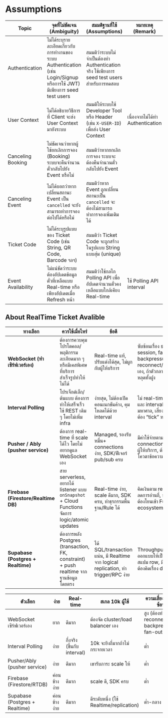 # Assumptions

| Topic              | จุดที่ไม่ชัดเจน (Ambiguity)                                                                                               | สมมติฐานที่ใช้ (Assumptions)                                                               | หมายเหตุ (Remark)                |
| ------------------ | ------------------------------------------------------------------------------------------------------------------------- | ------------------------------------------------------------------------------------------ | -------------------------------- |
| Authentication     | ไม่ได้ระบุรายละเอียดเกี่ยวกับการทำงานของระบบ Authentication (เช่น Login/Signup หรือการใช้ JWT) มีเพียงการ seed test users | สมมติว่าระบบไม่จำเป็นต้องทำ Authentication จริง ใช้เพียงการ seed test users สำหรับการทดสอบ |                                  |
| User Context       | ไม่ได้อธิบายวิธีการที่ Client จะส่ง User Context มายังระบบ                                                                | สมมติให้ระบบใช้ Developer Tool หรือ Header (เช่น `X-USER-ID`) เพื่อส่ง User Context        | เนื่องจากไม่ได้ทำ Authentication |
| Canceling Booking  | ไม่ชัดเจนว่าหากผู้ใช้ยกเลิกการจอง (Booking) ระบบจะคืนจำนวนตั๋วกลับไปยัง Event หรือไม่                                     | สมมติว่าหากยกเลิกการจอง ระบบจะต้องคืนจำนวนตั๋วกลับไปยัง Event                              |                                  |
| Canceling Event    | ไม่ได้บอกว่าหากเปลี่ยนสถานะ Event เป็น `cancelled` จะยังสามารถทำการจองต่อไปได้หรือไม่                                     | สมมติว่าหาก Event ถูกเปลี่ยนสถานะเป็น `cancelled` จะต้องไม่สามารถทำการจองเพิ่มเติมได้      |                                  |
| Ticket Code        | ไม่ได้ระบุรูปแบบของ Ticket Code (เช่น String, QR Code, Barcode ฯลฯ)                                                       | สมมติว่า Ticket Code จะถูกสร้างในรูปแบบ String แบบสุ่ม (unique)                            |                                  |
| Event Availability | ไม่แน่ชัดว่าระบบต้องอัปเดตข้อมูลตั๋วที่เหลือแบบ Real-time หรือเพียงอัปเดตเมื่อ Refresh หน้า                               | สมมติว่าใช้กลไก Polling API เพื่ออัปเดตจำนวนตั๋วคงเหลือแบบใกล้เคียง Real-time              | ใช้ Polling API interval         |

## About RealTime Ticket Avalible

| ทางเลือก                             | ควรใช้เมื่อไหร่                                                                                 | ข้อดี                                                                              | ข้อเสีย                                                                                                                                   |
| ------------------------------------ | ----------------------------------------------------------------------------------------------- | ---------------------------------------------------------------------------------- | ----------------------------------------------------------------------------------------------------------------------------------------- |
| **WebSocket (ทำเซิร์ฟเวอร์เอง)**     | ต้องการควบคุมโปรโตคอล/พฤติกรรมละเอียดมาก ๆ หรือมีเคสพิเศษที่บริการสำเร็จรูปทำให้ไม่ได้          | Real-time แท้, ปรับแต่งได้สุด, ไม่ผูกกับผู้ให้บริการ                               | ซับซ้อนเรื่อง scaling (sticky session, fan-out, backpressure), ต้องทำ reconnect/auth/monitoring เอง, ถ้าตัวกลางล้ม connection หลุดทั้งฝูง |
| **Interval Polling**                 | โปรเจ็กต์เล็ก/ต้นแบบ ต้องการทำให้เสร็จเร็ว ใช้ REST เดิม ๆ โดยไม่เพิ่ม infra                    | ง่ายสุด, ไม่ต้องเปิดคอนเนกชันค้าง, คุมโหลดได้ด้วย interval                         | ไม่ real-time จริง, ถ้า 10k ผู้ใช้และ interval ถี่จะยิง request มหาศาล, เสี่ยงโหลด DB, UX อาจต้อง “tick” หลอก                             |
| **Pusher / Ably (pusher service)**   | ต้องการ real-time ที่ scale ได้ไว โดยไม่อยากดูแล WebSocket เอง                                  | Managed, รองรับหมื่น+ connections ง่าย, SDK/ฟีเจอร์ pub/sub ครบ                    | มีค่าใช้จ่ายตาม connection/message, ผูกกับผู้ให้บริการ, ต้องออกแบบช่อง/โควตาข้อความดี ๆ                                                   |
| **Firebase (Firestore/Realtime DB)** | สาย serverless, อยากได้ listener แบบ `onSnapshot` + Cloud Functions จัดการ logic/atomic updates | Real-time ง่าย, scale ดีมาก, SDK ครบ, ทำธุรกรรมพื้นฐาน/Rule ได้                    | คิดเงินตาม read/write → ต้องลดการอ่านถี่, ธุรกรรมซับซ้อนอาจต้องโยนเข้า Functions, ผูกกับ ecosystem                                        |
| **Supabase (Postgres + Realtime)**   | ต้องการพลัง Postgres (transaction, FK, constraint) + push realtime จากฐานข้อมูลโดยตรง           | ได้ SQL/transaction แน่น, มี Realtime จาก logical replication, ทำ trigger/RPC ง่าย | Throughput realtime ต้องออกแบบให้เป็น aggregate ไม่สแปม row, มีโควต้า/แผนราคา, ต้องคิดเรื่อง debounce/batch                               |



| ตัวเลือก                       | ง่าย         | Real-time                   | สเกล 10k ผู้ใช้                         | ความเสี่ยงล้ม/ซับซ้อน                         | ค่าบริการ                 |
| ------------------------------ | ------------ | --------------------------- | --------------------------------------- | --------------------------------------------- | ------------------------- |
| WebSocket เซิร์ฟเวอร์เอง       | ยาก          | ดีมาก                       | ต้องจัด cluster/load balancer เอง       | สูง (ต้องทำ reconnect, backpressure, fan-out) | ค่า infra เอง             |
| Interval Polling               | ง่าย         | กึ่งจริง (ขึ้นกับ interval) | 10k จะยิงถี่มากถ้าไม่กระจายเวลา         | ต่ำ                                           | ถูก แต่เสี่ยงโหลด DB      |
| Pusher/Ably (pusher service)   | ง่าย         | ดีมาก                       | เขารับภาระ scale ให้                    | ต่ำ                                           | คิดตาม connection/message |
| Firebase (Firestore/RTDB)      | ค่อนข้างง่าย | ดีมาก                       | scale ดี, SDK ครบ                       | ต่ำ                                           | ตาม read/write            |
| Supabase (Postgres + Realtime) | ค่อนข้างง่าย | ดีมาก                       | ดีระดับหนึ่ง (ใช้ Realtime/replication) | ต่ำ-กลาง                                      | ตามแผนราคา Supabase       |
